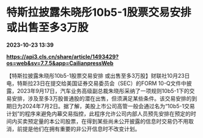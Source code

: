 # 特斯拉披露朱晓彤10b5-1股票交易安排 或出售至多3万股

**2023-10-23 13:39**

**https://api3.cls.cn/share/article/1493429?os=web&sv=7.7.5&app=CailianpressWeb**

【特斯拉披露朱晓彤10b5-1股票交易安排 或出售至多3万股】财联社10月23日电，特斯拉23日在提交给美国证券交易委员会（SEC）的FORM 10-Q文件中披露，2023年9月17日，汽车业务高级副总裁朱晓彤采纳了一项规则10b5-1下的交易安排，涉及至多3万股普通股的潜在出售，但须满足某些条件。该交易安排的到期日为2024年7月2日。据了解，美股上市公司高管一般会通过名为“10b5-1交易计划”的程序来避免内幕交易指控，此程序允许公司内部人员预先安排在预定的时间内买卖预定量的本公司股票，在得到某些尚未公开披露的信息时交易仍不用取消，前提是他们在拥有重要的非公开信息时不改变计划。